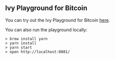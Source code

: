 ## Ivy Playground for Bitcoin

You can try out the Ivy Playground for Bitcoin [here](https://ivy-lang.org/bitcoin).

You can also run the playground locally:

```
> brew install yarn
> yarn install
> yarn start
> open http://localhost:8081/
```
